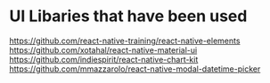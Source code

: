 
# UI Libaries that have been used 
https://github.com/react-native-training/react-native-elements
https://github.com/xotahal/react-native-material-ui
https://github.com/indiespirit/react-native-chart-kit
https://github.com/mmazzarolo/react-native-modal-datetime-picker